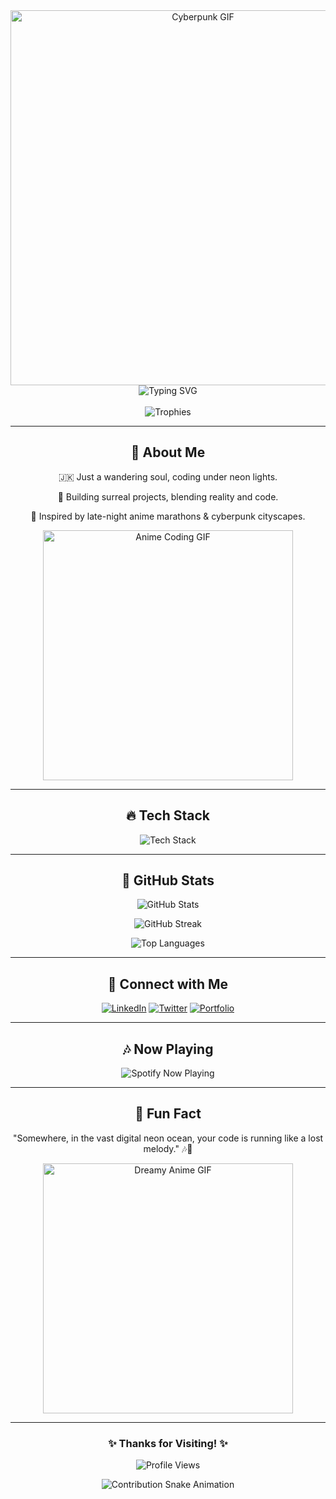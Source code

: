 <!-- Indie Anime Film Themed GitHub Profile README -->

<div align="center">
  <img src="https://media.giphy.com/media/ZVik7pBtu9dNS/giphy.gif" width="600" alt="Cyberpunk GIF" />
  <img src="https://readme-typing-svg.herokuapp.com?font=Minecraft&weight=600&size=24&duration=3000&pause=500&color=FF79C6&width=600&lines=Welcome+to+My+Indie+Anime+World!;Lost+in+Lines+of+Code;Crafting+Dreams+in+Cyberpunk+Lights;Let's+Connect+%E2%9C%A8" alt="Typing SVG" />
</div>

<br>

<div align="center">
  <img src="https://github-profile-trophy.vercel.app/?username=akryyydum&margin-w=10&no-bg=true&theme=tokyonight" alt="Trophies" />
</div>

---

<h2 align="center" class="glow">🌸 About Me</h2>
<p align="center">
  🇯🇰 Just a wandering soul, coding under neon lights.
</p>
<p align="center">
  🏢 Building surreal projects, blending reality and code.
</p>
<p align="center">
  🌃 Inspired by late-night anime marathons & cyberpunk cityscapes.
</p>
<p align="center">
  <img src="https://media.giphy.com/media/l41lFw057lAJQMwg0/giphy.gif" width="400" alt="Anime Coding GIF" />
</p>

---

<h2 align="center" class="glow">🔥 Tech Stack</h2>
<p align="center">
  <img src="https://skillicons.dev/icons?i=html,css,js,react,python,typescript,nextjs,graphql,docker,kubernetes,linux,git,nodejs,figma" alt="Tech Stack" />
</p>

---

<h2 align="center" class="glow">🌌 GitHub Stats</h2>
<p align="center">
  <img src="https://github-readme-stats.vercel.app/api?username=akryyydum&show_icons=true&theme=tokyonight" alt="GitHub Stats" />
</p>
<p align="center">
  <img src="https://github-readme-streak-stats.herokuapp.com/?user=akryyydum&theme=tokyonight" alt="GitHub Streak" />
</p>
<p align="center">
  <img src="https://github-readme-stats.vercel.app/api/top-langs/?username=akryyydum&layout=compact&theme=tokyonight" alt="Top Languages" />
</p>

---

<h2 align="center" class="glow">🌠 Connect with Me</h2>
<p align="center">
  <a href="https://linkedin.com/in/akryyydum"><img src="https://img.shields.io/badge/LinkedIn-ff79c6?style=for-the-badge&logo=linkedin&logoColor=white" alt="LinkedIn" /></a>
  <a href="https://twitter.com/akryyydum"><img src="https://img.shields.io/badge/Twitter-ff79c6?style=for-the-badge&logo=twitter&logoColor=white" alt="Twitter" /></a>
  <a href="https://akryyydum.dev"><img src="https://img.shields.io/badge/Portfolio-ffb86c?style=for-the-badge&logo=google-chrome&logoColor=white" alt="Portfolio" /></a>
</p>

---

<h2 align="center" class="glow">🎶 Now Playing</h2>
<p align="center">
  <img src="https://spotify-github-profile.vercel.app/api/view?uid=YourSpotifyID&cover_image=true&theme=novatorem&show_offline=false&background_color=121212&bar_color=ff79c6&bar_color_cover=false" alt="Spotify Now Playing" />
</p>

---

<h2 align="center" class="glow">💭 Fun Fact</h2>
<p align="center">"Somewhere, in the vast digital neon ocean, your code is running like a lost melody." 🎶🌃</p>
<p align="center">
  <img src="https://media.giphy.com/media/QNFhOolVeCzPQ2Mx85/giphy.gif" width="400" alt="Dreamy Anime GIF" />
</p>

---

<h3 align="center" class="glow">✨ Thanks for Visiting! ✨</h3>
<p align="center">
  <img src="https://komarev.com/ghpvc/?username=akryyydum&style=for-the-badge&color=ff79c6" alt="Profile Views" />
</p>

<p align="center">
  <img src="https://raw.githubusercontent.com/akryyydum/akryyydum/output/github-contribution-grid-snake.svg" alt="Contribution Snake Animation" />
</p>
